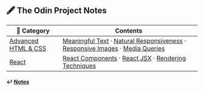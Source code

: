 ## 🖋️ The Odin Project Notes

| 📁 Category                                 | Contents                                                                                                                                                                                                                                                    |
| ------------------------------------------- | ----------------------------------------------------------------------------------------------------------------------------------------------------------------------------------------------------------------------------------------------------------- |
| [Advanced HTML & CSS](./advanced_html_css/) | [Meaningful Text](./advanced_html_css/meaningful-text.md) · [Natural Responsiveness](./advanced_html_css/natural-responsiveness.md) · [Responsive Images](./advanced_html_css/responsive-images.md) · [Media Queries](./advanced_html_css/media-queries.md) |
| [React](./react/)                           | [React Components](./react/react-components.md) · [React JSX](./react/react-jsx.md) · [Rendering Techniques](./react/rendering-techniques.md)                                                                                                               |

#### ↩️ [Notes](/work/notes/notes.md)
